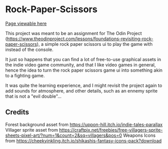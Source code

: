 # Rock-Paper-Scissors

<a href="https://luxsolace.github.io/Rock-Paper-Scissors/" target="_blank">Page viewable here</a>

This project was meant to be an assignment for The Odin Project (https://www.theodinproject.com/lessons/foundations-revisiting-rock-paper-scissors), a simple rock paper scissors ui to play the game with instead of the console. 

It just so happens that you can find a lot of free-to-use graphical assets in the indie video game community, and that I like video games in general, hence the idea to turn the rock paper scissors game ui into something akin to a fighting game. 

It was quite the learning experience, and I might revisit the project again to add sounds for atmosphere, and other details, such as an ennemy sprite that is not a "evil double"...

## Credits

Forest background asset from https://uppon-hill.itch.io/indie-tales-parallax
Villager sprite asset from https://craftpix.net/freebies/free-villagers-sprite-sheets-pixel-art/?num=1&count=2&sq=villagers&pos=0
Weapons Icons from https://cheekyinkling.itch.io/shikashis-fantasy-icons-pack?download
